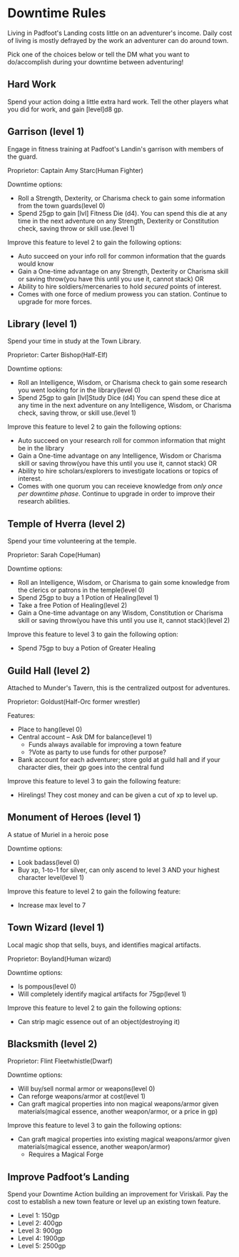 Downtime Rules
======

Living in Padfoot's Landing costs little on an adventurer's income. Daily cost of living is mostly defrayed by the work an adventurer can do around town.

Pick one of the choices below or tell the DM what you want to do/accomplish during your downtime between adventuring!

## Hard Work
Spend your action doing a little extra hard work. Tell the other players what you did for work, and gain [level]d8 gp.

## Garrison (level 1)
Engage in fitness training at Padfoot's Landin's garrison with members of the guard. 

Proprietor: Captain Amy Starc(Human Fighter)  

Downtime options:
* Roll a Strength, Dexterity, or Charisma check to gain some information from the town guards(level 0)
* Spend 25gp to gain [lvl] Fitness Die (d4). You can spend this die at any time in the next adventure on any Strength, Dexterity or Constitution check, saving throw or skill use.(level 1)

Improve this feature to level 2 to gain the following options:
* Auto succeed on your info roll for common information that the guards would know
* Gain a One-time advantage on any Strength, Dexterity or Charisma skill or saving throw(you have this until you use it, cannot stack)
OR
* Ability to hire soldiers/mercenaries to hold *secured* points of interest.
* Comes with one force of medium prowess you can station. Continue to upgrade for more forces.

## Library (level 1)
Spend your time in study at the Town Library.

Proprietor: Carter Bishop(Half-Elf)

Downtime options:
* Roll an Intelligence, Wisdom, or Charisma check to gain some research you went looking for in the library(level 0)
* Spend 25gp to gain [lvl]Study Dice (d4) You can spend these dice at any time in the next adventure on any Intelligence, Wisdom, or Charisma check, saving throw, or skill use.(level 1)

Improve this feature to level 2 to gain the following options:
* Auto succeed on your research roll for common information that might be in the library
* Gain a One-time advantage on any Intelligence, Wisdom or Charisma skill or saving throw(you have this until you use it, cannot stack)
OR
* Ability to hire scholars/explorers to investigate locations or topics of interest.
* Comes with one quorum you can receieve knowledge from *only once per downtime phase*. Continue to upgrade in order to improve their research abilities.

## Temple of Hverra (level 2)
Spend your time volunteering at the temple.

Proprietor: Sarah Cope(Human)

Downtime options:
* Roll an Intelligence, Wisdom, or Charisma to gain some knowledge from the clerics or patrons in the temple(level 0)
* Spend 25gp to buy a 1 Potion of Healing(level 1)
* Take a free Potion of Healing(level 2)
* Gain a One-time advantage on any Wisdom, Constitution or Charisma skill or saving throw(you have this until you use it, cannot stack)(level 2)

Improve this feature to level 3 to gain the following option:
  * Spend 75gp to buy a Potion of Greater Healing

## Guild Hall (level 2)
Attached to Munder's Tavern, this is the centralized outpost for adventures.

Proprietor: Goldust(Half-Orc former wrestler)  

Features:
* Place to hang(level 0)
* Central account – Ask DM for balance(level 1)
  * Funds always available for improving a town feature
  * ?Vote as party to use funds for other purpose?
* Bank account for each adventurer; store gold at guild hall and if your character dies, their gp goes into the central fund

Improve this feature to level 3 to gain the following feature:
* Hirelings! They cost money and can be given a cut of xp to level up.

## Monument of Heroes (level 1)
A statue of Muriel in a heroic pose

Downtime options:
* Look badass(level 0)
* Buy xp, 1-to-1 for silver, can only ascend to level 3 AND your highest character level(level 1)

Improve this feature to level 2 to gain the following feature:
* Increase max level to 7

## Town Wizard (level 1)
Local magic shop that sells, buys, and identifies magical artifacts. 

Proprietor: Boyland(Human wizard)  

Downtime options:
* Is pompous(level 0)
* Will completely identify magical artifacts for 75gp(level 1)

Improve this feature to level 2 to gain the following options:
* Can strip magic essence out of an object(destroying it)
 
## Blacksmith (level 2)

Proprietor: Flint Fleetwhistle(Dwarf)

Downtime options:
* Will buy/sell normal armor or weapons(level 0)
* Can reforge weapons/armor at cost(level 1)
* Can graft magical properties into non magical weapons/armor given materials(magical essence, another weapon/armor, or a price in gp)

Improve this feature to level 3 to gain the following options:
* Can graft magical properties into existing magical weapons/armor given materials(magical essence, another weapon/armor)
  * Requires a Magical Forge

## Improve Padfoot’s Landing
Spend your Downtime Action building an improvement for Viriskali. Pay the cost to establish a new town feature or level up an existing town feature.
* Level 1: 150gp
* Level 2: 400gp
* Level 3: 900gp
* Level 4: 1900gp
* Level 5: 2500gp
